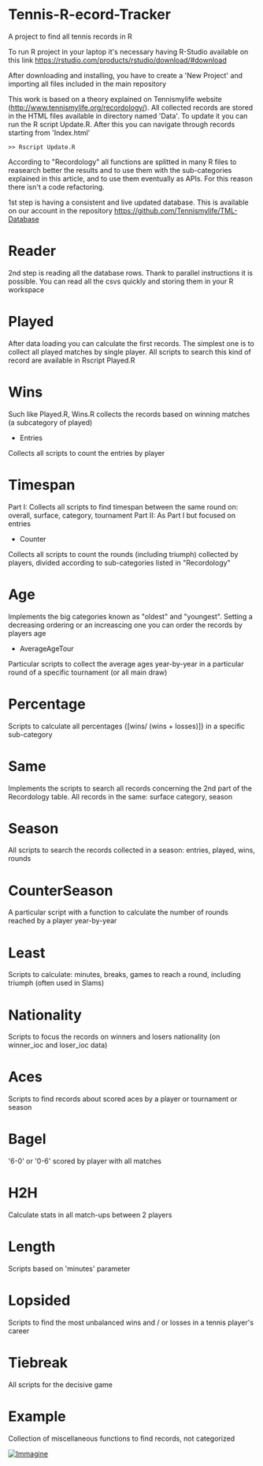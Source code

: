# Tennis-R-ecord-Tracker
A project to find all tennis records in R

To run R project in your laptop it's necessary having R-Studio available on this link https://rstudio.com/products/rstudio/download/#download

After downloading and installing, you have to create a 'New Project' and importing all files included in the main repository

This work is based on a theory explained on Tennismylife website (http://www.tennismylife.org/recordology/). All collected records are stored in the HTML files available in directory named 'Data'. To update it you can run the R script Update.R. After this you can navigate through records starting from 'Index.html'

```
>> Rscript Update.R
```

According to "Recordology" all functions are splitted in many R files to reasearch better the results and to use them with the sub-categories explained in this article, and to use them eventually as APIs. For this reason there isn't a code refactoring.

1st step is having a consistent and live updated database. This is available on our account in the repository https://github.com/Tennismylife/TML-Database

# Reader

2nd step is reading all the database rows. Thank to parallel instructions it is possible. You can read all the csvs quickly and storing them in your R workspace

# Played

After data loading you can calculate the first records. The simplest one is to collect all played matches by single player. All scripts to search this kind of record are available in Rscript Played.R

# Wins

Such like Played.R, Wins.R collects the records based on winning matches (a subcategory of played)

* Entries

Collects all scripts to count the entries by player

# Timespan

Part I: Collects all scripts to find timespan between the same round on: overall, surface, category, tournament
Part II: As Part I but focused on entries

* Counter

Collects all scripts to count the rounds (including triumph) collected by players, divided according to sub-categories listed in "Recordology"

# Age

Implements the big categories known as "oldest" and "youngest". Setting a decreasing ordering or an increascing one you can order the records by players age

* AverageAgeTour

Particular scripts to collect the average ages year-by-year in a particular round of a specific tournament (or all main draw)

# Percentage

Scripts to calculate all percentages {[wins/ (wins + losses)]} in a specific sub-category

# Same

Implements the scripts to search all records concerning the 2nd part of the Recordology table. All records in the same: surface  category, season

# Season

All scripts to search the records collected in a season: entries, played, wins, rounds

# CounterSeason

A particular script with a function to calculate the number of rounds reached by a player year-by-year

# Least

Scripts to calculate: minutes, breaks, games to reach a round, including triumph (often used in Slams)

# Nationality

Scripts to focus the records on winners and losers nationality (on winner_ioc and loser_ioc data)

# Aces

Scripts to find records about scored aces by a player or tournament or season

# Bagel

'6-0' or '0-6' scored by player with all matches

# H2H

Calculate stats in all match-ups between 2 players

# Length

Scripts based on 'minutes' parameter

# Lopsided

Scripts to find the most unbalanced wins and / or losses in a tennis player's career

# Tiebreak

All scripts for the decisive game

# Example

Collection of miscellaneous functions to find records, not categorized

<a href="https://ibb.co/s6ZVRd3"><img src="https://i.ibb.co/k9tSBsc/Immagine.png" alt="Immagine" border="0"></a>
